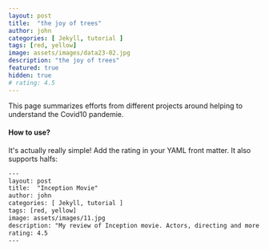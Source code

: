 ```yaml
---
layout: post
title:  "the joy of trees"
author: john
categories: [ Jekyll, tutorial ]
tags: [red, yellow]
image: assets/images/data23-02.jpg
description: "the joy of trees"
featured: true
hidden: true
# rating: 4.5
---
```


This page summarizes efforts from different projects around helping to understand the Covid10 pandemie.

#### How to use?

It's actually really simple! Add the rating in your YAML front matter. It also supports halfs:

```html
---
layout: post
title:  "Inception Movie"
author: john
categories: [ Jekyll, tutorial ]
tags: [red, yellow]
image: assets/images/11.jpg
description: "My review of Inception movie. Actors, directing and more."
rating: 4.5
---
```
